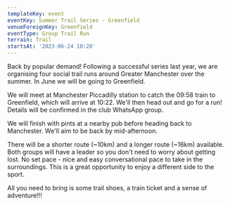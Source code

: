 ```yaml
---
templateKey: event
eventKey: Summer Trail Series - Greenfield
venueForeignKey: Greenfield
eventType: Group Trail Run
terrain: Trail
startsAt: '2023-06-24 10:20'
---
```

Back by popular demand! Following a successful series last year, we are organising four social trail runs around Greater 
Manchester over the summer. In June we will be going to Greenfield.

We will meet at Manchester Piccadilly station to catch the 09:58 train to Greenfield, which will arrive at 10:22. We'll then
head out and go for a run! Details will be confirmed in the club WhatsApp group.

We will finish with pints at a nearby pub before heading back to Manchester. We'll aim to be back by mid-afternoon.

There will be a shorter route (~10km) and a longer route (~16km) available. 
Both groups will have a leader so you don't need to worry about getting lost. 
No set pace - nice and easy conversational pace to take in the surroundings. 
This is a great opportunity to enjoy a different side to the sport.

All you need to bring is some trail shoes, a train ticket and a sense of adventure!!!
